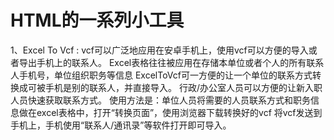 # HTML的一系列小工具
1、Excel To Vcf :
vcf可以广泛地应用在安卓手机上，使用vcf可以方便的导入或者导出手机上的联系人。
Excel表格往往被应用在存储本单位或者个人的所有联系人手机号，单位组织职务等信息
ExcelToVcf可一方便的让一个单位的联系方式转换成可被手机是别的联系人，并直接导入。
行政/办公室人员可以方便的让新入职人员快速获取联系方式。
使用方法是：单位人员将需要的人员联系方式和职务信息做在excel表格中，打开“转换页面”，使用浏览器下载转换好的vcf 将vcf发送到手机上，手机使用“联系人/通讯录”等软件打开即可导入。